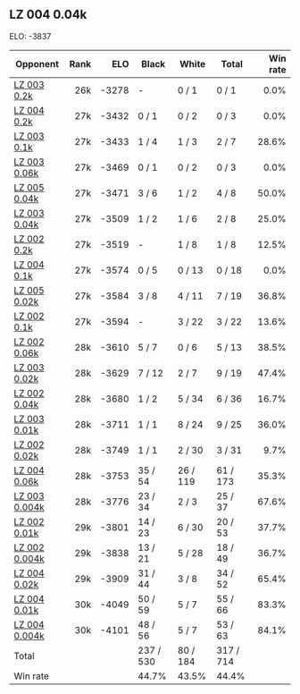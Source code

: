 ## LZ 004 0.04k ##

ELO: -3837

Opponent | Rank | ELO | Black | White | Total | Win rate
---------|-----:|----:|-------|-------|-------|-------:
[LZ 003 0.2k](LZ%20003%200.2k.md) | 26k | -3278 | - | 0 / 1 | 0 / 1 | 0.0%
[LZ 004 0.2k](LZ%20004%200.2k.md) | 27k | -3432 | 0 / 1 | 0 / 2 | 0 / 3 | 0.0%
[LZ 003 0.1k](LZ%20003%200.1k.md) | 27k | -3433 | 1 / 4 | 1 / 3 | 2 / 7 | 28.6%
[LZ 003 0.06k](LZ%20003%200.06k.md) | 27k | -3469 | 0 / 1 | 0 / 2 | 0 / 3 | 0.0%
[LZ 005 0.04k](LZ%20005%200.04k.md) | 27k | -3471 | 3 / 6 | 1 / 2 | 4 / 8 | 50.0%
[LZ 003 0.04k](LZ%20003%200.04k.md) | 27k | -3509 | 1 / 2 | 1 / 6 | 2 / 8 | 25.0%
[LZ 002 0.2k](LZ%20002%200.2k.md) | 27k | -3519 | - | 1 / 8 | 1 / 8 | 12.5%
[LZ 004 0.1k](LZ%20004%200.1k.md) | 27k | -3574 | 0 / 5 | 0 / 13 | 0 / 18 | 0.0%
[LZ 005 0.02k](LZ%20005%200.02k.md) | 27k | -3584 | 3 / 8 | 4 / 11 | 7 / 19 | 36.8%
[LZ 002 0.1k](LZ%20002%200.1k.md) | 27k | -3594 | - | 3 / 22 | 3 / 22 | 13.6%
[LZ 002 0.06k](LZ%20002%200.06k.md) | 28k | -3610 | 5 / 7 | 0 / 6 | 5 / 13 | 38.5%
[LZ 003 0.02k](LZ%20003%200.02k.md) | 28k | -3629 | 7 / 12 | 2 / 7 | 9 / 19 | 47.4%
[LZ 002 0.04k](LZ%20002%200.04k.md) | 28k | -3680 | 1 / 2 | 5 / 34 | 6 / 36 | 16.7%
[LZ 003 0.01k](LZ%20003%200.01k.md) | 28k | -3711 | 1 / 1 | 8 / 24 | 9 / 25 | 36.0%
[LZ 002 0.02k](LZ%20002%200.02k.md) | 28k | -3749 | 1 / 1 | 2 / 30 | 3 / 31 | 9.7%
[LZ 004 0.06k](LZ%20004%200.06k.md) | 28k | -3753 | 35 / 54 | 26 / 119 | 61 / 173 | 35.3%
[LZ 003 0.004k](LZ%20003%200.004k.md) | 28k | -3776 | 23 / 34 | 2 / 3 | 25 / 37 | 67.6%
[LZ 002 0.01k](LZ%20002%200.01k.md) | 29k | -3801 | 14 / 23 | 6 / 30 | 20 / 53 | 37.7%
[LZ 002 0.004k](LZ%20002%200.004k.md) | 29k | -3838 | 13 / 21 | 5 / 28 | 18 / 49 | 36.7%
[LZ 004 0.02k](LZ%20004%200.02k.md) | 29k | -3909 | 31 / 44 | 3 / 8 | 34 / 52 | 65.4%
[LZ 004 0.01k](LZ%20004%200.01k.md) | 30k | -4049 | 50 / 59 | 5 / 7 | 55 / 66 | 83.3%
[LZ 004 0.004k](LZ%20004%200.004k.md) | 30k | -4101 | 48 / 56 | 5 / 7 | 53 / 63 | 84.1%
Total | | | 237 / 530 | 80 / 184 | 317 / 714 | 
Win rate| | | 44.7% | 43.5% | 44.4% | 
